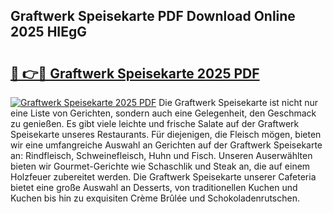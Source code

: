 ## Graftwerk Speisekarte PDF Download Online 2025 HIEgG

# <h2><a href="http://gccld4n.nevu.top/?p=Graftwerk+Speisekarte">🔗 👉🔴 Graftwerk Speisekarte 2025 PDF</a></h2>

[![Graftwerk Speisekarte 2025 PDF](https://i.imgur.com/dBaPXMq.png)](http://gccld4n.nevu.top/?p=Graftwerk+Speisekarte)
Die Graftwerk Speisekarte ist nicht nur eine Liste von Gerichten, sondern auch eine Gelegenheit, den Geschmack zu genießen. Es gibt viele leichte und frische Salate auf der Graftwerk Speisekarte unseres Restaurants. Für diejenigen, die Fleisch mögen, bieten wir eine umfangreiche Auswahl an Gerichten auf der Graftwerk Speisekarte an: Rindfleisch, Schweinefleisch, Huhn und Fisch. Unseren Auserwählten bieten wir Gourmet-Gerichte wie Schaschlik und Steak an, die auf einem Holzfeuer zubereitet werden. Die Graftwerk Speisekarte unserer Cafeteria bietet eine große Auswahl an Desserts, von traditionellen Kuchen und Kuchen bis hin zu exquisiten Crème Brûlée und Schokoladenrutschen.
